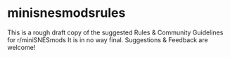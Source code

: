 # minisnesmodsrules
This is a rough draft copy of the suggested Rules &amp; Community Guidelines for r/miniSNESmods
It is in no way final. Suggestions & Feedback are welcome!
